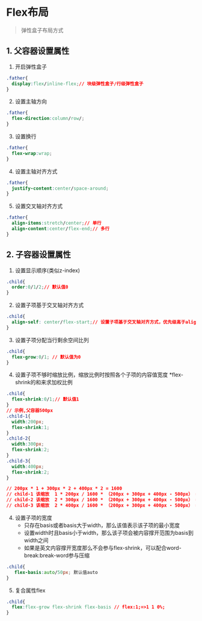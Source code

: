 # Flex布局

> 弹性盒子布局方式

## 1. 父容器设置属性

1. 开启弹性盒子

```css
.father{
  display:flex/inline-flex;// 块级弹性盒子/行级弹性盒子  
}
```

2. 设置主轴方向

```css
.father{
  flex-direction:column/row/;
}
```

3. 设置换行

```css
.father{
  flex-wrap:wrap;
}
```

4. 设置主轴对齐方式 

```css
.father{
  justify-content:center/space-around; 
}
```

5. 设置交叉轴对齐方式

```css
.father{
  align-items:stretch/center;// 单行
  align-content:center/flex-end;// 多行
}
```

## 2. 子容器设置属性

1. 设置显示顺序(类似z-index)

```css
.child{
  order:0/1/2;// 默认值0
}
```

2. 设置子项基于交叉轴对齐方式

```css
.child{
  align-self: center/flex-start;// 设置子项基于交叉轴对齐方式，优先级高于align-itmes，低于align-content
}
```

3. 设置子项分配当行剩余空间比列

```css
.child{
  flex-grow:0/1; // 默认值为0
}
```

4. 设置子项不够时缩放比例，缩放比例时按照各个子项的内容值宽度 *flex-shrink的和来求加权比例

```css
.child{
  flex-shrink:0/1;// 默认值1
}
// 示例,父容器500px
.child-1{
  width:200px;
  flex-shrink:1;
}
.child-2{
  width:300px;
  flex-shrink:2;
}
.child-3{
  width:400px;
  flex-shrink:2;
}

// 200px * 1 + 300px * 2 + 400px * 2 = 1600
// child-1 该缩放  1 * 200px / 1600 * （200px + 300px + 400px - 500px） = 50px;
// child-2 该缩放  2 * 300px / 1600 * （200px + 300px + 400px - 500px） = 150px;
// child-3 该缩放  2 * 400px / 1600 * （200px + 300px + 400px - 500px） = 200px;
```

4. 设置子项的宽度
   - 只存在basis或者basis大于width，那么该值表示该子项的最小宽度
   - 设置width时且basis小于width，那么该子项会被内容撑开范围为basis到width之间
   - 如果是英文内容撑开宽度那么不会参与flex-shrink，可以配合word-break:break-word参与压缩 

```css
.child{
   flex-basis:auto/50px; 默认值auto
}
```

5. 复合属性flex

```css
.child{
  flex:flex-grow flex-shrink flex-basis // flex:1;=>1 1 0%;
}
```

